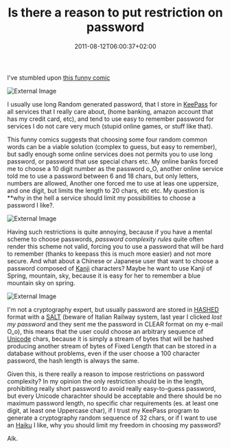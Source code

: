 ﻿---
title: "Is there a reason to put restriction on password"
description: ""
date: 2011-08-12T06:00:37+02:00
draft: false
tags: [Security]
categories: [Software Architecture]
---
I've stumbled upon [this funny comic](http://xkcd.com/936/)

![External Image](http://imgs.xkcd.com/comics/password_strength.png)

I usually use long Random generated password, that I store in [KeePass](http://keepass.info/) for all services that I really care about, (home banking, amazon account that has my credit card, etc), and tend to use easy to remember password for services I do not care very much (stupid online games, or stuff like that).

This funny comics suggests that choosing some four random common words can be a viable solution (complex to guess, but easy to remember), but sadly enough some online services does not permits you to use long password, or password that use special chars etc. My online banks forced me to choose a 10 digit number as the password o\_O, another online service told me to use a password between 6 and 18 chars, but only letters, numbers are allowed, Another one forced me to use at leas one uppersize, and one digit, but limits the length to 20 chars, etc etc. My question is **why in the hell a service should limit my possibilities to choose a password I like?*.*

![External Image](http://4.bp.blogspot.com/-pO3af7sNOeg/TisuwlulJuI/AAAAAAAAA7c/H5OfgqOCe-k/s1600/anger.gif)

Having such restrictions is quite annoying, because if you have a mental scheme to choose passwords, *password complexity rules* quite often render this scheme not valid, forcing you to use a password that will be hard to remember (thanks to keepass this is much more easier) and not more secure. And what about a Chinese or Japanese user that want to choose a password composed of [Kanji](http://en.wikipedia.org/wiki/Kanji) characters? Maybe he want to use Kanji of Spring, mountain, sky, because it is easy for her to remember a blue mountain sky on spring.

![External Image](http://islamic-creed.com/New%20wallpaper/Blue%20Sky%20With%20Mountain.jpg)

I'm not a cryptography expert, but usually password are stored in [HASHED](http://en.wikipedia.org/wiki/Cryptographic_hash_function) format with a [SALT](http://en.wikipedia.org/wiki/Salt_%28cryptography%29) (beware of Italian Railway system, last year I clicked *lost my password* and they sent me the password in CLEAR format on my e-mail O\_o), this means that the user could choose an arbitrary sequence of [Unicode](http://en.wikipedia.org/wiki/Unicode) chars, because it is simply a stream of bytes that will be hashed producing another stream of bytes of Fixed Length that can be stored in a database without problems, even if the user choose a 100 character password, the hash length is always the same.

Given this, is there really a reason to impose restrictions on password complexity? In my opinion the only restriction should be in the length, prohibiting really short password to avoid really easy-to-guess password, but every Unicode charachter should be acceptable and there should be no maximum password length, no specific char requirements (es. at least one digit, at least one Uppercase char), if I trust my KeePass program to generate a cryptography random sequence of 32 chars, or if I want to use an [Haiku](http://it.wikipedia.org/wiki/Haiku) I like, why you should limit my freedom in choosing my password?

Alk.
